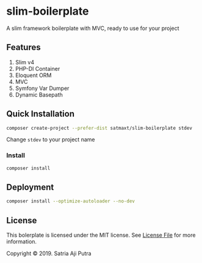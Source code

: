 # slim-boilerplate
A slim framework boilerplate with MVC, ready to use for your project

## Features
1. Slim v4
2. PHP-DI Container
3. Eloquent ORM
4. MVC
5. Symfony Var Dumper
6. Dynamic Basepath

## Quick Installation
```bash
composer create-project --prefer-dist satmaxt/slim-boilerplate stdev
```

Change ``stdev`` to your project name

### Install 
```bash
composer install
```

## Deployment
```bash
composer install --optimize-autoloader --no-dev
```

## License
This bolerplate is licensed under the MIT license. See [License File](LICENSE.md) for more information.

Copyright &copy; 2019. Satria Aji Putra